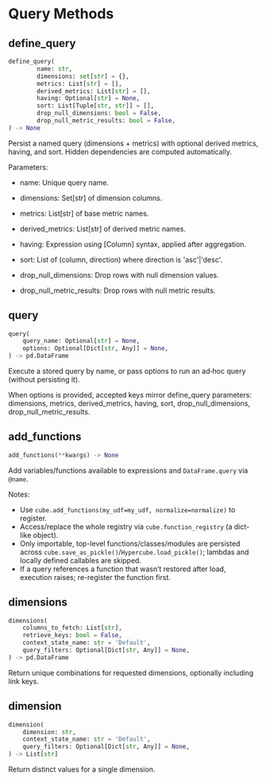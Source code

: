 # Query Methods

## define_query

```python
define_query(
        name: str,
        dimensions: set[str] = {},
        metrics: List[str] = [],
        derived_metrics: List[str] = [],
        having: Optional[str] = None,
        sort: List[Tuple[str, str]] = [],
        drop_null_dimensions: bool = False,
        drop_null_metric_results: bool = False,
) -> None
```

Persist a named query (dimensions + metrics) with optional derived metrics, having, and sort. Hidden dependencies are computed automatically.

Parameters:
- name: Unique query name.

- dimensions: Set[str] of dimension columns.

- metrics: List[str] of base metric names.

- derived_metrics: List[str] of derived metric names.

- having: Expression using [Column] syntax, applied after aggregation.

- sort: List of (column, direction) where direction is 'asc'|'desc'.

- drop_null_dimensions: Drop rows with null dimension values.

- drop_null_metric_results: Drop rows with null metric results.

## query

```python
query(
    query_name: Optional[str] = None,
    options: Optional[Dict[str, Any]] = None,
) -> pd.DataFrame
```

Execute a stored query by name, or pass options to run an ad‑hoc query (without persisting it).

When options is provided, accepted keys mirror define_query parameters: dimensions, metrics, derived_metrics, having, sort, drop_null_dimensions, drop_null_metric_results.

## add_functions

```python
add_functions(**kwargs) -> None
```

Add variables/functions available to expressions and `DataFrame.query` via `@name`.

Notes:
- Use `cube.add_functions(my_udf=my_udf, normalize=normalize)` to register.
- Access/replace the whole registry via `cube.function_registry` (a dict-like object).
 - Only importable, top-level functions/classes/modules are persisted across `cube.save_as_pickle()`/`Hypercube.load_pickle()`; lambdas and locally defined callables are skipped.
 - If a query references a function that wasn’t restored after load, execution raises; re-register the function first.

## dimensions

```python
dimensions(
    columns_to_fetch: List[str],
    retrieve_keys: bool = False,
    context_state_name: str = 'Default',
    query_filters: Optional[Dict[str, Any]] = None,
) -> pd.DataFrame
```

Return unique combinations for requested dimensions, optionally including link keys.

## dimension

```python
dimension(
    dimension: str,
    context_state_name: str = 'Default',
    query_filters: Optional[Dict[str, Any]] = None,
) -> List[str]
```

Return distinct values for a single dimension.
